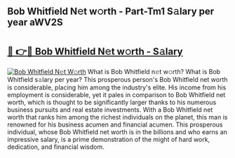 ## Bob Whitfield N𝚎t w𝚘rth - Part-Tm1 S𝚊lary per year aWV2S

# <h2><a href="http://gc3618r.nevu.top/?p=Bob+Whitfield">🔗 👉🔴 Bob Whitfield N𝚎t w𝚘rth - S𝚊lary</a></h2>

[![Bob Whitfield N𝚎t W𝚘rth](https://i.imgur.com/Oavwk0R.jpeg)](http://gc3618r.nevu.top/?p=Bob+Whitfield)
What is Bob Whitfield n𝚎t w𝚘rth? What is Bob Whitfield s𝚊lary per year?
This prosperous person's Bob Whitfield net worth is considerable, placing him among the industry's elite. His income from his employment is considerable, yet it pales in comparison to Bob Whitfield net worth, which is thought to be significantly larger thanks to his numerous business pursuits and real estate investments. With a Bob Whitfield net worth that ranks him among the richest individuals on the planet, this man is renowned for his business acumen and financial acumen. This prosperous individual, whose Bob Whitfield net worth is in the billions and who earns an impressive salary, is a prime demonstration of the might of hard work, dedication, and financial wisdom.

